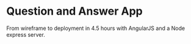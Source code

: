 # Question and Answer App


From wireframe to deployment in 4.5 hours with AngularJS and a Node express server.
